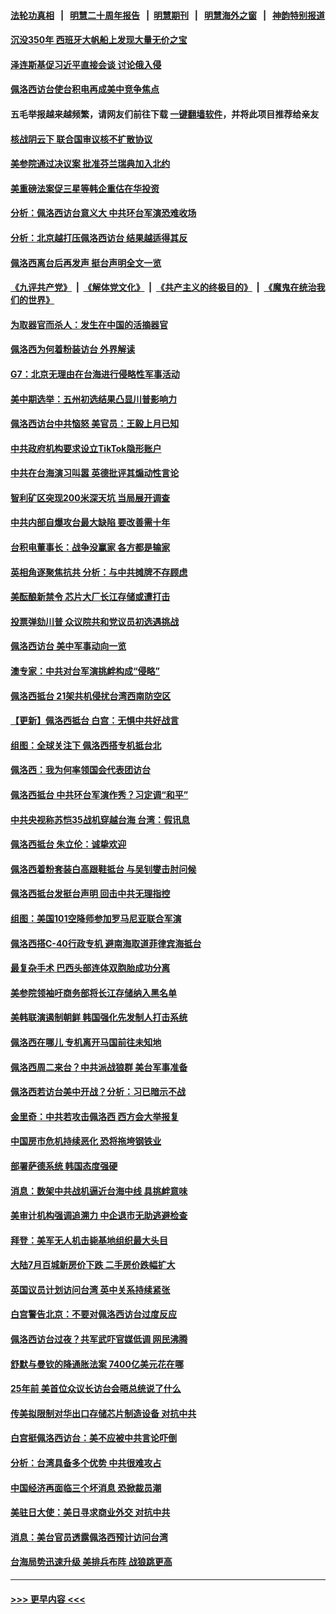 #### [法轮功真相](https://github.com/gfw-breaker/truth/blob/master/README.md?t=0) &nbsp;&nbsp;|&nbsp;&nbsp; [明慧二十周年报告](https://github.com/gfw-breaker/mh-reports/blob/master/README.md?t=0) &nbsp;&nbsp;|&nbsp;&nbsp;[明慧期刊](https://github.com/gfw-breaker/mh-qikan) &nbsp;&nbsp;|&nbsp;&nbsp; [明慧海外之窗](https://github.com/gfw-breaker/mh-news/blob/master/README.md?t=0) &nbsp;&nbsp;|&nbsp;&nbsp; [神韵特别报道](https://github.com/gfw-breaker/mh-news/blob/master/shenyun.md?t=0)
#### [沉没350年 西班牙大帆船上发现大量无价之宝](../pages/nsc418/n13795053.md?t=08041501) 
#### [泽连斯基促习近平直接会谈 讨论俄入侵](../pages/nsc418/n13795141.md?t=08041501) 
#### [佩洛西访台使台积电再成美中竞争焦点](../pages/nsc418/n13795118.md?t=08041501) 
#### 五毛举报越来越频繁，请网友们前往下载 [一键翻墙软件](https://github.com/gfw-breaker/ssr-accounts)，并将此项目推荐给亲友
#### [核战阴云下 联合国审议核不扩散协议](../pages/nsc418/n13795103.md?t=08041501) 
#### [美参院通过决议案 批准芬兰瑞典加入北约](../pages/nsc418/n13794992.md?t=08041501) 
#### [美重磅法案促三星等韩企重估在华投资](../pages/nsc418/n13794932.md?t=08041501) 
#### [分析：佩洛西访台意义大 中共环台军演恐难收场](../pages/nsc418/n13794703.md?t=08041501) 
#### [分析：北京越打压佩洛西访台 结果越适得其反](../pages/nsc418/n13794881.md?t=08041501) 
#### [佩洛西离台后再发声 挺台声明全文一览](../pages/nsc418/n13794931.md?t=08041501) 
#### [《九评共产党》](https://github.com/begood0513/9ping.md/blob/master/README.md) &nbsp;|&nbsp; [《解体党文化》](../../../../jtdwh.md/blob/master/README.md)  &nbsp;|&nbsp; [《共产主义的终极目的》](../../../../gczydzjmd.md/blob/master/README.md) &nbsp;|&nbsp; [《魔鬼在统治我们的世界》](../../../../mgztzwmdsj.md/blob/master/README.md) 
#### [为取器官而杀人：发生在中国的活摘器官](../pages/nsc418/n13794731.md?t=08041501) 
#### [佩洛西为何着粉装访台 外界解读](../pages/nsc418/n13794865.md?t=08041501) 
#### [G7：北京无理由在台海进行侵略性军事活动](../pages/nsc418/n13794854.md?t=08041501) 
#### [美中期选举：五州初选结果凸显川普影响力](../pages/nsc418/n13794728.md?t=08041501) 
#### [佩洛西访台中共恼怒 美官员：王毅上月已知](../pages/nsc418/n13794764.md?t=08041501) 
#### [中共政府机构要求设立TikTok隐形账户](../pages/nsc418/n13794855.md?t=08041501) 
#### [中共在台海演习叫嚣 英德批评其煽动性言论](../pages/nsc418/n13794857.md?t=08041501) 
#### [智利矿区突现200米深天坑 当局展开调查](../pages/nsc418/n13794532.md?t=08041501) 
#### [中共内部自爆攻台最大缺陷 要改善需十年](../pages/nsc418/n13794675.md?t=08041501) 
#### [台积电董事长：战争没赢家 各方都是输家](../pages/nsc418/n13794320.md?t=08041501) 
#### [英相角逐聚焦抗共 分析：与中共摊牌不存顾虑](../pages/nsc418/n13794193.md?t=08041501) 
#### [美酝酿新禁令 芯片大厂长江存储或遭打击](../pages/nsc418/n13794051.md?t=08041501) 
#### [投票弹劾川普 众议院共和党议员初选遇挑战](../pages/nsc418/n13794066.md?t=08041501) 
#### [佩洛西访台 美中军事动向一览](../pages/nsc418/n13794165.md?t=08041501) 
#### [澳专家：中共对台军演挑衅构成“侵略”](../pages/nsc418/n13794132.md?t=08041501) 
#### [佩洛西抵台 21架共机侵扰台湾西南防空区](../pages/nsc418/n13794126.md?t=08041501) 
#### [【更新】佩洛西抵台 白宫：无惧中共好战言](../pages/nsc418/n13794061.md?t=08041501) 
#### [组图：全球关注下 佩洛西搭专机抵台北](../pages/nsc418/n13794104.md?t=08041501) 
#### [佩洛西：我为何率领国会代表团访台](../pages/nsc418/n13794094.md?t=08041501) 
#### [佩洛西抵台 中共环台军演作秀？习定调“和平”](../pages/nsc418/n13793960.md?t=08041501) 
#### [中共央视称苏恺35战机穿越台海 台湾：假讯息](../pages/nsc418/n13794103.md?t=08041501) 
#### [佩洛西抵台 朱立伦：诚挚欢迎](../pages/nsc418/n13794087.md?t=08041501) 
#### [佩洛西着粉套装白高跟鞋抵台 与吴钊燮击肘问候](../pages/nsc418/n13794083.md?t=08041501) 
#### [佩洛西抵台发挺台声明 回击中共无理指控](../pages/nsc418/n13794082.md?t=08041501) 
#### [组图：美国101空降师参加罗马尼亚联合军演](../pages/nsc418/n13793911.md?t=08041501) 
#### [佩洛西搭C-40行政专机 避南海取道菲律宾海抵台](../pages/nsc418/n13794075.md?t=08041501) 
#### [最复杂手术 巴西头部连体双胞胎成功分离](../pages/nsc418/n13793836.md?t=08041501) 
#### [美参院领袖吁商务部将长江存储纳入黑名单](../pages/nsc418/n13793994.md?t=08041501) 
#### [美韩联演遏制朝鲜 韩国强化先发制人打击系统](../pages/nsc418/n13794002.md?t=08041501) 
#### [佩洛西在哪儿 专机离开马国前往未知地](../pages/nsc418/n13794003.md?t=08041501) 
#### [佩洛西周二来台？中共派战狼群 美台军事准备](../pages/nsc418/n13793887.md?t=08041501) 
#### [佩洛西若访台美中开战？分析：习已暗示不战](../pages/nsc418/n13793741.md?t=08041501) 
#### [金里奇：中共若攻击佩洛西 西方会大举报复](../pages/nsc418/n13793804.md?t=08041501) 
#### [中国房市危机持续恶化 恐将拖垮钢铁业](../pages/nsc418/n13793699.md?t=08041501) 
#### [部署萨德系统 韩国态度强硬](../pages/nsc418/n13793697.md?t=08041501) 
#### [消息：数架中共战机逼近台海中线 具挑衅意味](../pages/nsc418/n13793646.md?t=08041501) 
#### [美审计机构强调追溯力 中企退市无助逃避检查](../pages/nsc418/n13793520.md?t=08041501) 
#### [拜登：美军无人机击毙基地组织最大头目](../pages/nsc418/n13793546.md?t=08041501) 
#### [大陆7月百城新房价下跌 二手房价跌幅扩大](../pages/nsc418/n13793232.md?t=08041501) 
#### [英国议员计划访问台湾 英中关系持续紧张](../pages/nsc418/n13793518.md?t=08041501) 
#### [白宫警告北京：不要对佩洛西访台过度反应](../pages/nsc418/n13793433.md?t=08041501) 
#### [佩洛西访台过夜？共军武吓官媒低调 网民沸腾](../pages/nsc418/n13793231.md?t=08041501) 
#### [舒默与曼钦的降通胀法案 7400亿美元花在哪](../pages/nsc418/n13793348.md?t=08041501) 
#### [25年前 美首位众议长访台会晤总统说了什么](../pages/nsc418/n13793402.md?t=08041501) 
#### [传美拟限制对华出口存储芯片制造设备 对抗中共](../pages/nsc418/n13793310.md?t=08041501) 
#### [白宫挺佩洛西访台：美不应被中共言论吓倒](../pages/nsc418/n13793411.md?t=08041501) 
#### [分析：台湾具备多个优势 中共很难攻占](../pages/nsc418/n13793410.md?t=08041501) 
#### [中国经济再面临三个坏消息 恐掀裁员潮](../pages/nsc418/n13793393.md?t=08041501) 
#### [美驻日大使：美日寻求商业外交 对抗中共](../pages/nsc418/n13793212.md?t=08041501) 
#### [消息：美台官员透露佩洛西预计访问台湾](../pages/nsc418/n13793326.md?t=08041501) 
#### [台海局势迅速升级 美排兵布阵 战狼跳更高](../pages/nsc418/n13793269.md?t=08041501) 

----
#### [ >>> 更早内容 <<< ](../indexes/nsc418-earlier.md)
